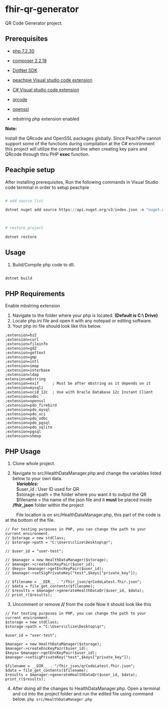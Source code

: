 
# fhir-qr-generator

  

QR Code Generator project.

  

## Prerequisites

  

- [php 7.2.30](https://www.php.net/downloads.php)

- [composer 2.2.18](https://getcomposer.org/download/)

- [DotNet SDK](https://aka.ms/dotnet-download)

- [peachpie Visual studio code extension](https://marketplace.visualstudio.com/items?itemName=iolevel.peachpie-vscode)

- [C# Visual studio code extension](https://marketplace.visualstudio.com/items?itemName=ms-dotnettools.csharp)

- [qrcode](https://www.npmjs.com/package/qrcode)

- [openssl](https://www.openssl.org/source)

- mbstring php extension enabled

  

**Note:**<br>

Install the QRcode and OpenSSL packages globally. Since PeachPie cannot support some of the functions during compilation at the C# environment this project will utilize the command line when creating key pairs and QRcode through thru PHP **exec** function.

  

## Peachpie setup

  

After installing prerequisites, Run the following commands in Visual Studio code terminal in order to setup peachpie

  

```python

# add source list

dotnet nuget add source https://api.nuget.org/v3/index.json -n "nuget.org source"

  

# restore project

dotnet restore

```

  

## Usage

  

1. Build/Compile php code to dll.

```sh

dotnet build

```

  
  ## PHP Requirements
  Enable mbstring extension
  1.  Navigate to the folder where your php is located. **(Default is C:\ Drive)**
  2.  Locate php.ini file and open it with any notepad or editing software.
  3.  Your php ini file should look like this below.

  ```
;extension=bz2
;extension=curl
;extension=fileinfo
;extension=gd2
;extension=gettext
;extension=gmp
;extension=intl
;extension=imap
;extension=interbase
;extension=ldap
extension=mbstring
;extension=exif      ; Must be after mbstring as it depends on it
;extension=mysqli
;extension=oci8_12c  ; Use with Oracle Database 12c Instant Client
;extension=odbc
;extension=openssl
;extension=pdo_firebird
;extension=pdo_mysql
;extension=pdo_oci
;extension=pdo_odbc
;extension=pdo_pgsql
;extension=pdo_sqlite
;extension=pgsql
;extension=shmop
```


## PHP Usage
1. Clone whole project.

2. Navigate to src/HealthDataManager.php and change the variables listed below to your own data.
	<br>&nbsp;&nbsp; ***Variables:*** 
<br>&nbsp;&nbsp;    $user_id : User ID used for QR
 <br> &nbsp;&nbsp; $storage->path = the folder where you want it to output the QR
 <br> &nbsp;&nbsp; $filename = the name of the json file and it **must** be placed inside **/fhir_json** folder within the project

  &nbsp;&nbsp;&nbsp;&nbsp;&nbsp;&nbsp;&nbsp;&nbsp; File location is on src/HealthDataManager.php, this part of the code is at the bottom of the file.
  ```
// For testing purposes in PHP, you can change the path to your current environment.
// $storage = new stdClass;
// $storage->path = "C:\Users\clize\Desktop\qr";

// $user_id = "user-test";

// $manager = new HealthDataManager($storage);
// $manager->createEncKeyPair($user_id);
// $keys= $manager->getEncKeyPair($user_id);
// $manager->setSigPrivateKey("test",$keys["private_key"]);

// $filename = __DIR__ . "/fhir_json/qrCodeLatest.fhir.json";
// $data = file_get_contents($filename);
// $results = $manager->generateHealthDataQr($user_id, $data);
// print_r($results);
```

3.  Uncomment or remove **//** from the code
 Now it should look like this
  ```
// For testing purposes in PHP, you can change the path to your current environment.
$storage = new stdClass;
$storage->path = "C:\Users\clize\Desktop\qr";

$user_id = "user-test";

$manager = new HealthDataManager($storage);
$manager->createEncKeyPair($user_id);
$keys= $manager->getEncKeyPair($user_id);
$manager->setSigPrivateKey("test",$keys["private_key"]);

$filename = __DIR__ . "/fhir_json/qrCodeLatest.fhir.json";
$data = file_get_contents($filename);
$results = $manager->generateHealthDataQr($user_id, $data);
print_r($results);
```
4. After doing all the changes to HealthDataManager.php.
 Open a terminal and cd into the project folder and run the edited file using command below.
 `php src/HealthDataManager.php`